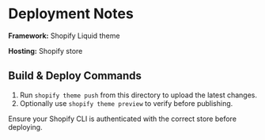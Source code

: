# Deployment Notes

**Framework:** Shopify Liquid theme

**Hosting:** Shopify store

## Build & Deploy Commands

1. Run `shopify theme push` from this directory to upload the latest changes.
2. Optionally use `shopify theme preview` to verify before publishing.

Ensure your Shopify CLI is authenticated with the correct store before deploying.
